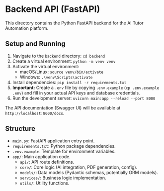 # Backend API (FastAPI)

This directory contains the Python FastAPI backend for the AI Tutor Automation platform.

## Setup and Running

1.  Navigate to the `backend` directory: `cd backend`
2.  Create a virtual environment: `python -m venv venv`
3.  Activate the virtual environment:
    *   macOS/Linux: `source venv/bin/activate`
    *   Windows: `.\venv\Scripts\activate`
4.  Install dependencies: `pip install -r requirements.txt`
5.  **Important:** Create a `.env` file by copying `.env.example` (`cp .env.example .env`) and fill in your actual API keys and database credentials.
6.  Run the development server: `uvicorn main:app --reload --port 8000`

The API documentation (Swagger UI) will be available at `http://localhost:8000/docs`.

## Structure

-   `main.py`: FastAPI application entry point.
-   `requirements.txt`: Python package dependencies.
-   `.env.example`: Template for environment variables.
-   `app/`: Main application code.
    -   `api/`: API route definitions.
    -   `core/`: Core logic (AI integration, PDF generation, config).
    -   `models/`: Data models (Pydantic schemas, potentially ORM models).
    -   `services/`: Business logic implementation.
    -   `utils/`: Utility functions. 